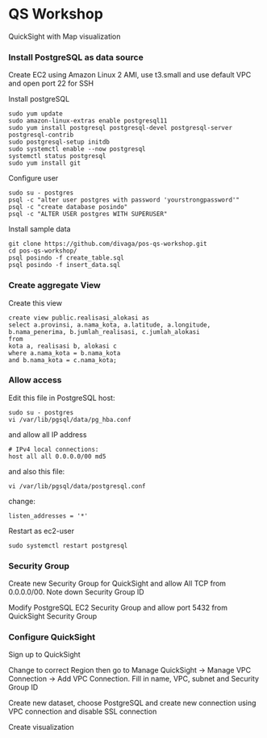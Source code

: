 # QS Workshop

QuickSight with Map visualization


### Install PostgreSQL as data source

Create EC2 using Amazon Linux 2 AMI, use t3.small and use default VPC and open port 22 for SSH


Install postgreSQL
```
sudo yum update
sudo amazon-linux-extras enable postgresql11
sudo yum install postgresql postgresql-devel postgresql-server postgresql-contrib
sudo postgresql-setup initdb
sudo systemctl enable --now postgresql 
systemctl status postgresql
sudo yum install git
```

Configure user
```
sudo su - postgres
psql -c "alter user postgres with password 'yourstrongpassword'"
psql -c "create database posindo"
psql -c "ALTER USER postgres WITH SUPERUSER"
```

Install sample data
```
git clone https://github.com/divaga/pos-qs-workshop.git
cd pos-qs-workshop/
psql posindo -f create_table.sql
psql posindo -f insert_data.sql
```

### Create aggregate View

Create this view

```
create view public.realisasi_alokasi as 
select a.provinsi, a.nama_kota, a.latitude, a.longitude,
b.nama_penerima, b.jumlah_realisasi, c.jumlah_alokasi
from
kota a, realisasi b, alokasi c
where a.nama_kota = b.nama_kota
and b.nama_kota = c.nama_kota;
```

### Allow access 

Edit this file in PostgreSQL host:
```
sudo su - postgres 
vi /var/lib/pgsql/data/pg_hba.conf
```
and allow all IP address
```
# IPv4 local connections:
host all all 0.0.0.0/00 md5
```
and also this file:
```
vi /var/lib/pgsql/data/postgresql.conf
```

change:
```
listen_addresses = '*'

```

Restart as ec2-user
```
sudo systemctl restart postgresql
```


### Security Group
Create new Security Group for QuickSight and allow All TCP from 0.0.0.0/00. Note down Security Group ID

Modify PostgreSQL EC2 Security Group and allow port 5432 from QuickSight Security Group

### Configure QuickSight
Sign up to QuickSight 

Change to correct Region then go to Manage QuickSight -> Manage VPC Connection -> Add VPC Connection. Fill in name, VPC, subnet and Security Group ID

Create new dataset, choose PostgreSQL and create new connection using VPC connection and disable SSL connection



Create visualization
